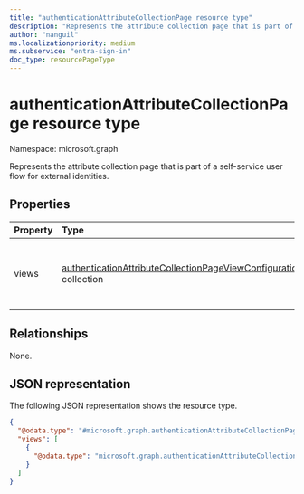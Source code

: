```yaml
---
title: "authenticationAttributeCollectionPage resource type"
description: "Represents the attribute collection page that is part of a self-service user flow for external identities."
author: "nanguil"
ms.localizationpriority: medium
ms.subservice: "entra-sign-in"
doc_type: resourcePageType
---
```


# authenticationAttributeCollectionPage resource type

Namespace: microsoft.graph

Represents the attribute collection page that is part of a self-service user flow for external identities.

## Properties
|Property|Type|Description|
|:---|:---|:---|
|views|[authenticationAttributeCollectionPageViewConfiguration](../resources/authenticationattributecollectionpageviewconfiguration.md) collection|A collection of displays of the attribute collection page.|

## Relationships
None.

## JSON representation
The following JSON representation shows the resource type.
<!-- {
  "blockType": "resource",
  "@odata.type": "microsoft.graph.authenticationAttributeCollectionPage"
}
-->
``` json
{
  "@odata.type": "#microsoft.graph.authenticationAttributeCollectionPage",
  "views": [
    {
      "@odata.type": "microsoft.graph.authenticationAttributeCollectionPageViewConfiguration"
    }
  ]
}
```

